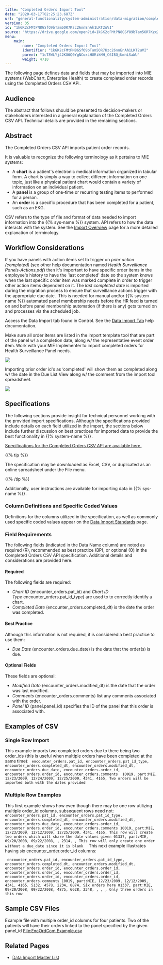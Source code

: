 ```yaml
---
title: "Completed Orders Import Tool"
date: "2020-03-17T02:25:23.687Z"
url: "general-functionality/system-administration/data-migration/completed-orders-import-tool.html"
version: 35
id: "1kGK2cFMtPN8GSfO9bTam5OR7Kzc26nnEnAh1LKT2uVI"
source: "https://drive.google.com/open?id=1kGK2cFMtPN8GSfO9bTam5OR7Kzc26nnEnAh1LKT2uVI"
menu:
    main:
        name: "Completed Orders Import Tool"
        identifier: "1kGK2cFMtPN8GSfO9bTam5OR7Kzc26nnEnAh1LKT2uVI"
        parent: "1uT8WLYj42KO6Q0YgNCoxLH8RikMH_C6IBQjUmhLSaWU"
        weight: 4710
---
```

The following page defines data and fields that may be imported into MIE systems (WebChart, Enterprise Health) to create completed order records using the Completed Orders CSV API.

## Audience

The abstract that follows should be presented to decision-makers or stakeholders interested in a general explanation of the Completed Orders CSV API. Technical details are provided in the remaining sections.

## Abstract

The Completed Orders CSV API imports patient order records.

It is valuable to recognize the following terminology as it pertains to MIE systems:

* A <strong>chart</strong> is a patient's electronic medical information organized in tabular form. A chart is simply a way to collect different information on one topic, just like a physical patient chart would contain a variety of information on an individual patient.
* A <strong>panel</strong> is a group of one-time or recurring testing items to performed for a person.
* An <strong>order</strong> is a specific procedure that has been completed for a patient, such as an EKG.

CSV refers to the type of file and format of data needed to import information into the {{% sys-name %}} system. API refers to how the data interacts with the system. See the [Import Overview](data-import-overview.html) page for a more detailed explanation of terminology.

## Workflow Considerations

If you have panels with action items set to trigger on *prior action (completed)* (see other help documentation named *Health Surveillance Panels-Actions.pdf*) then it's important to have specific order items in the employee's history to have the ‘last completed' date so the system knows when the last specific order item was marked complete in order to trigger other action items dependent on it. The *last completed date* is imported during the migration process to ensure that surveillance actions trigger with the appropriate due date.  This is needed for manual and/or {{% system-name %}} automated panel membership needs before the HR feed is turned on and before panel membership automation (if there is any) gets turned on and processes via the scheduled job.

Access the Data Import tab found in Control. See the [Data Import Tab](data-import-tab.html) help documentation.

Make sure all order items are listed in the import template tool that are part of the panel w/ a completion date, along w/ the representative event order item. Work with your MIE Implementer to import completed orders for Health Surveillance Panel needs.

![](completed-orders-import-tool.images/image1.png)

Importing prior order id's as ‘completed' will show them as completed along w/ the date in the Due List View along w/ the comment from the import tool spreadsheet.

![](completed-orders-import-tool.images/image2.png)

## Specifications

The following sections provide insight for technical personnel working with the provided import specifications. Although the specifications provided include details on each field utilized in the import, the sections below include further discussion on best practices for imported data to provide the best functionality in {{% system-name %}} .

[Specifications for the Completed Orders CSV API are available here.](https://docs.google.com/spreadsheets/d/1OyCm9CuBEdQIlkXb7OtLIbnXB47UIFgnDzmR7J8j2Cw/edit#gid=0)

{{% tip %}}

The specification may be downloaded as Excel, CSV, or duplicated as an online spreadsheet under the File menu.

{{% /tip %}}


Additionally, user instructions are available for importing data in {{% sys-name %}} .

### Column Definitions and Specific Coded Values

Definitions for the columns utilized in the specification, as well as commonly used specific coded values appear on the [Data Import Standards](data-import-standards.html) page.

### Field Requirements

The following fields (indicated in the Data Name column) are noted as required (R), recommended as best practice (BP), or optional (O) in the Completed Orders CSV API specification. Additional details and considerations are provided here.

#### Required

The following fields are required:

* <em>Chart ID</em> (encounter_orders.pat_id) and <em>Chart ID Type</em> encounter_orders.pat_id_type) are used to to correctly identify a chart.
* <em>Completed Date</em> (encounter_orders.completed_dt) is the date the order was completed.

#### Best Practice

Although this information is not required, it is considered a best practice to use them:

* <em>Due Date</em> (encounter_orders.due_date) is the date that the order(s) is due.

#### Optional Fields

These fields are optional:

* <em>Modified Date</em> (encounter_orders.modified_dt) is the date that the order was last modified.
* <em>Comments</em> (encounter_orders.comments) list any comments associated with the order.
* <em>Panel ID</em> (panel.panel_id) specifies the ID of the panel that this order is associated with.

## Examples of CSV

### Single Row Import

This example imports two completed orders due to there being two order_ids (this is useful when multiple orders have been completed at the same time):
`  encounter_orders.pat_id, encounter_orders.pat_id_type, encounter_orders.completed_dt, encounter_orders.modified_dt, encounter_orders.due_date, encounter_orders.order_id, encounter_orders.order_id, encounter_orders.comments  10019, part:MIE, 12/23/2009, 12/24/2009, 12/25/2009, 4341, 4165, Two orders will be imported both with the dates provided 
`
### Multiple Row Examples

This first example shows how even though there may be one row utilizing multiple order_id columns, subsequent rows need not:`  encounter_orders.pat_id, encounter_orders.pat_id_type, encounter_orders.completed_dt, encounter_orders.modified_dt, encounter_orders.due_date, encounter_orders.order_id, encounter_orders.order_id, encounter_orders.comments 10019, part:MIE, 12/23/2009, 12/12/2009, 12/25/2009, 4341, 4165, This row will create two orders which will share the date values given 01337, part:MIE, 09/20/2008, 09/22/2008, , 2314, , This row will only create one order without a due_date since it is blank  
`
This next example illustrates having six encounter_order.order_id columns:

`  encounter_orders.pat_id, encounter_orders.pat_id_type, encounter_orders.completed_dt, encounter_orders.modified_dt, encounter_orders.order_id, encounter_orders.order_id, encounter_orders.order_id, encounter_orders.order_id, encounter_orders.order_id, encounter_orders.order_id, encounter_orders.comments 10019, part:MIE, 12/23/2009, 12/12/2009, 4341, 4165, 5132, 4578, 2234, 8874, Six orders here 01337, part:MIE, 09/20/2008, 09/22/2008, 4875, 6628, 2348, , , , Only three orders in this row  
`
## Sample CSV Files

Example file with multiple order_id columns for four patients. Two of the patients will have their orders linked to the panel specified by the given panel_id [File:EncOrdCom Example.csv](https://miewiki.med-web.com/wiki/index.php/File:EncOrdCom_Example.csv)

## Related Pages

* [Data Import Master List](data-import-master-list.html)



